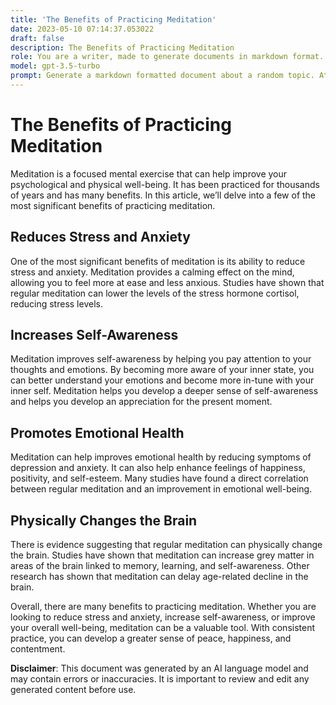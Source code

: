 ```yaml
---
title: 'The Benefits of Practicing Meditation'
date: 2023-05-10 07:14:37.053022
draft: false
description: The Benefits of Practicing Meditation
role: You are a writer, made to generate documents in markdown format. It is very important that all of the documents you generate are in valid markdown format.
model: gpt-3.5-turbo
prompt: Generate a markdown formatted document about a random topic. At the bottom, include a disclaimer explaining that the document was generated by you. The first line of the document should be the title. Make sure that the entire document is in proper markdown format, using a mix of various tags to make the document visually appealing.
---
```


# The Benefits of Practicing Meditation

Meditation is a focused mental exercise that can help improve your psychological and physical well-being. It has been practiced for thousands of years and has many benefits. In this article, we’ll delve into a few of the most significant benefits of practicing meditation.

## Reduces Stress and Anxiety

One of the most significant benefits of meditation is its ability to reduce stress and anxiety. Meditation provides a calming effect on the mind, allowing you to feel more at ease and less anxious. Studies have shown that regular meditation can lower the levels of the stress hormone cortisol, reducing stress levels.

## Increases Self-Awareness

Meditation improves self-awareness by helping you pay attention to your thoughts and emotions. By becoming more aware of your inner state, you can better understand your emotions and become more in-tune with your inner self. Meditation helps you develop a deeper sense of self-awareness and helps you develop an appreciation for the present moment.

## Promotes Emotional Health

Meditation can help improves emotional health by reducing symptoms of depression and anxiety. It can also help enhance feelings of happiness, positivity, and self-esteem. Many studies have found a direct correlation between regular meditation and an improvement in emotional well-being.

## Physically Changes the Brain

There is evidence suggesting that regular meditation can physically change the brain. Studies have shown that meditation can increase grey matter in areas of the brain linked to memory, learning, and self-awareness. Other research has shown that meditation can delay age-related decline in the brain.

Overall, there are many benefits to practicing meditation. Whether you are looking to reduce stress and anxiety, increase self-awareness, or improve your overall well-being, meditation can be a valuable tool. With consistent practice, you can develop a greater sense of peace, happiness, and contentment.

**Disclaimer**: This document was generated by an AI language model and may contain errors or inaccuracies. It is important to review and edit any generated content before use.